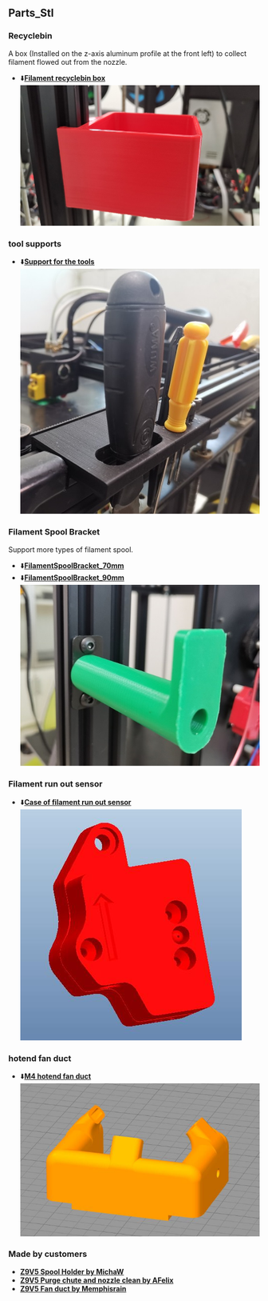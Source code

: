## Parts_Stl
### Recyclebin
A box (Installed  on the z-axis aluminum profile at the front left) to collect filament flowed out from the nozzle.     
- :arrow_down:[**Filament recyclebin box**](https://github.com/ZONESTAR3D/Z9/tree/main/Z9V5/Z9V5-MK5/6.PrintParts/Recyclebin.zip)    
![](Recyclebin.jpg)

### tool supports  
- :arrow_down:[**Support for the tools**](https://github.com/ZONESTAR3D/Z9/tree/main/Z9V5/Z9V5-MK5/6.PrintParts/Z9_tool_supports.zip)    
![](Z9_tool_supports.jpg)

### Filament Spool Bracket
Support more types of filament spool.    
- :arrow_down:[**FilamentSpoolBracket_70mm**](https://github.com/ZONESTAR3D/Z9/tree/main/Z9V5/Z9V5-MK5/6.PrintParts/FilamentSpoolBracket_70mm.zip)   
- :arrow_down:[**FilamentSpoolBracket_90mm**](https://github.com/ZONESTAR3D/Z9/tree/main/Z9V5/Z9V5-MK5/6.PrintParts/FilamentSpoolBracket_90mm.zip)   
![](FilamentSpoolBracket.jpg)

### Filament run out sensor
- :arrow_down:[**Case of filament run out sensor**](https://github.com/ZONESTAR3D/Z9/tree/main/Z9V5/Z9V5-MK5/6.PrintParts/FRODV6.zip)    
![](FRODV6.jpg)

### hotend fan duct  
- :arrow_down:[**M4 hotend fan duct**](https://github.com/ZONESTAR3D/Z9/tree/main/Z9V5/Z9V5-MK5/6.PrintParts/fan_duct_m4_v4.zip)   
![](fan_duck.jpg)  

### Made by customers
- [**Z9V5 Spool Holder by MichaW**](https://www.thingiverse.com/thing:4977619)
- [**Z9V5 Purge chute and nozzle clean by AFelix**](https://www.thingiverse.com/thing:4940319)
- [**Z9V5 Fan duct by Memphisrain**](https://www.thingiverse.com/thing:5754401)
